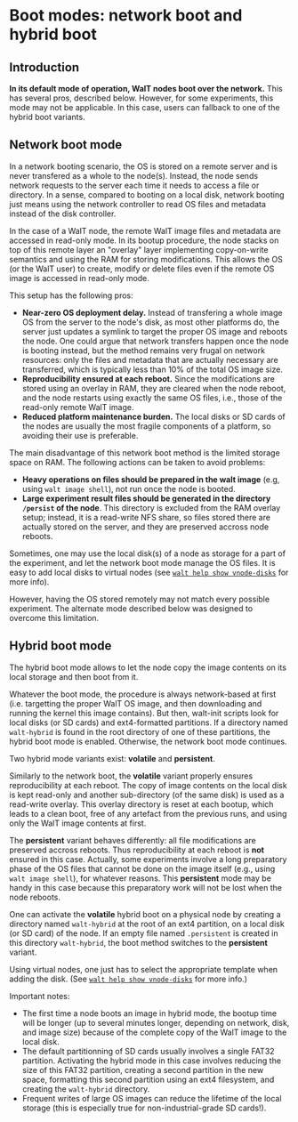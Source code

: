 
# Boot modes: network boot and hybrid boot

## Introduction

**In its default mode of operation, WalT nodes boot over the network.**
This has several pros, described below. However, for some experiments, this mode
may not be applicable.
In this case, users can fallback to one of the hybrid boot variants.


## Network boot mode

In a network booting scenario, the OS is stored on a remote server and is never
transfered as a whole to the node(s). Instead, the node sends network requests
to the server each time it needs to access a file or directory. In a sense, compared
to booting on a local disk, network booting just means using the network controller
to read OS files and metadata instead of the disk controller.

In the case of a WalT node, the remote WalT image files and metadata are accessed in
read-only mode. In its bootup procedure, the node stacks on top of this remote layer
an "overlay" layer implementing copy-on-write semantics and using the RAM for storing
modifications. This allows the OS (or the WalT user) to create, modify or delete
files even if the remote OS image is accessed in read-only mode.

This setup has the following pros:
* **Near-zero OS deployment delay.** Instead of transfering a whole image OS from
  the server to the node's disk, as most other platforms do, the server just updates
  a symlink to target the proper OS image and reboots the node. One could argue that
  network transfers happen once the node is booting instead, but the method remains
  very frugal on network resources: only the files and metadata that are actually
  necessary are transferred, which is typically less than 10% of the total OS image
  size.
* **Reproducibility ensured at each reboot.** Since the modifications are stored
  using an overlay in RAM, they are cleared when the node reboot, and the node
  restarts using exactly the same OS files, i.e., those of the read-only remote
  WalT image.
* **Reduced platform maintenance burden.** The local disks or SD cards of the nodes
  are usually the most fragile components of a platform, so avoiding their use is
  preferable.

The main disadvantage of this network boot method is the limited storage space on RAM.
The following actions can be taken to avoid problems:
* **Heavy operations on files should be prepared in the walt image** (e.g, using
  `walt image shell`), not run once the node is booted.
* **Large experiment result files should be generated in the directory `/persist` of
  the node**. This directory is excluded from the RAM overlay setup; instead, it is
  a read-write NFS share, so files stored there are actually stored on the server,
  and they are preserved accross node reboots.

Sometimes, one may use the local disk(s) of a node as storage for a part of the
experiment, and let the network boot mode manage the OS files. It is easy to add
local disks to virtual nodes (see [`walt help show vnode-disks`](vnode-disks.md)
for more info).

However, having the OS stored remotely may not match every possible experiment.
The alternate mode described below was designed to overcome this limitation.


## Hybrid boot mode

The hybrid boot mode allows to let the node copy the image contents on its local
storage and then boot from it.

Whatever the boot mode, the procedure is always network-based at first (i.e.
targetting the proper WalT OS image, and then downloading and running the kernel
this image contains).
But then, walt-init scripts look for local disks (or SD cards) and ext4-formatted
partitions. If a directory named `walt-hybrid` is found in the root directory of
one of these partitions, the hybrid boot mode is enabled. Otherwise, the network
boot mode continues.

Two hybrid mode variants exist: **volatile** and **persistent**.

Similarly to the network boot, the **volatile** variant properly ensures
reproducibility at each reboot. The copy of image contents on the local disk is
kept read-only and another sub-directory (of the same disk) is used as a
read-write overlay. This overlay directory is reset at each bootup, which leads
to a clean boot, free of any artefact from the previous runs, and using only the
WalT image contents at first.

The **persistent** variant behaves differently: all file modifications are
preserved accross reboots. Thus reproducibility at each reboot is **not** ensured
in this case. Actually, some experiments involve a long preparatory phase of the
OS files that cannot be done on the image itself (e.g., using `walt image shell`),
for whatever reasons. This **persistent** mode may be handy in this case because
this preparatory work will not be lost when the node reboots.

One can activate the **volatile** hybrid boot on a physical node by creating a
directory named `walt-hybrid` at the root of an ext4 partition, on a local disk
(or SD card) of the node. If an empty file named `.persistent` is created in this
directory `walt-hybrid`, the boot method switches to the **persistent** variant.

Using virtual nodes, one just has to select the appropriate template when adding
the disk. (See [`walt help show vnode-disks`](vnode-disks.md) for more info.)

Important notes:
* The first time a node boots an image in hybrid mode, the bootup time will be
  longer (up to several minutes longer, depending on network, disk, and image size)
  because of the complete copy of the WalT image to the local disk.
* The default partitionning of SD cards usually involves a single FAT32 partition.
  Activating the hybrid mode in this case involves reducing the size of this FAT32
  partition, creating a second partition in the new space, formatting this second
  partition using an ext4 filesystem, and creating the `walt-hybrid` directory.
* Frequent writes of large OS images can reduce the lifetime of the local storage
  (this is especially true for non-industrial-grade SD cards!).
